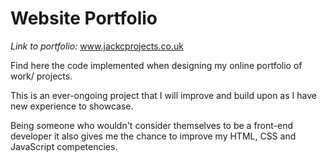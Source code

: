 # Website Portfolio

*Link to portfolio:* www.jackcprojects.co.uk

Find here the code implemented when designing my online portfolio of work/ projects.

This is an ever-ongoing project that I will improve and build upon as I have new experience to showcase.

Being someone who wouldn't consider themselves to be a front-end developer it also gives me the chance to improve my HTML, CSS and JavaScript competencies.
